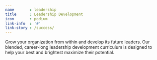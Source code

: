 ```yaml
---
name       : leadership
title      : Leadership Development
icon       : podium
link-info  : '#'
link-story : /success/
---
```

Grow your organization from within and develop its future leaders. Our blended, career-long leadership development curriculum is designed to help your best and brightest maximize their potential.
